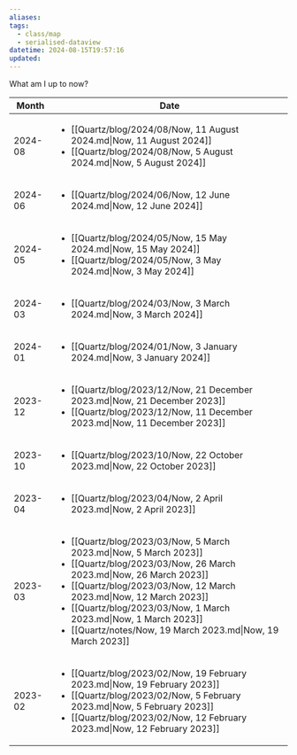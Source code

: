 ```yaml
---
aliases: 
tags:
  - class/map
  - serialised-dataview
datetime: 2024-08-15T19:57:16
updated:
---
```

What am I up to now?

<!-- QueryToSerialize: table rows.file.link as Date from #class/now group by dateformat(datetime, "yyyy-MM") AS Month sort Month desc -->
<!-- SerializedQuery: table rows.file.link as Date from #class/now group by dateformat(datetime, "yyyy-MM") AS Month sort Month desc -->

| Month   | Date                                                                                                                                                                                                                                                                                                                                                                                  |
| ------- | ------------------------------------------------------------------------------------------------------------------------------------------------------------------------------------------------------------------------------------------------------------------------------------------------------------------------------------------------------------------------------------- |
| 2024-08 | <ul><li>[[Quartz/blog/2024/08/Now, 11 August 2024.md\|Now, 11 August 2024]]</li><li>[[Quartz/blog/2024/08/Now, 5 August 2024.md\|Now, 5 August 2024]]</li></ul>                                                                                                                                                                                                                     |
| 2024-06 | <ul><li>[[Quartz/blog/2024/06/Now, 12 June 2024.md\|Now, 12 June 2024]]</li></ul>                                                                                                                                                                                                                                                                                                    |
| 2024-05 | <ul><li>[[Quartz/blog/2024/05/Now, 15 May 2024.md\|Now, 15 May 2024]]</li><li>[[Quartz/blog/2024/05/Now, 3 May 2024.md\|Now, 3 May 2024]]</li></ul>                                                                                                                                                                                                                                 |
| 2024-03 | <ul><li>[[Quartz/blog/2024/03/Now, 3 March 2024.md\|Now, 3 March 2024]]</li></ul>                                                                                                                                                                                                                                                                                                    |
| 2024-01 | <ul><li>[[Quartz/blog/2024/01/Now, 3 January 2024.md\|Now, 3 January 2024]]</li></ul>                                                                                                                                                                                                                                                                                                |
| 2023-12 | <ul><li>[[Quartz/blog/2023/12/Now, 21 December 2023.md\|Now, 21 December 2023]]</li><li>[[Quartz/blog/2023/12/Now, 11 December 2023.md\|Now, 11 December 2023]]</li></ul>                                                                                                                                                                                                           |
| 2023-10 | <ul><li>[[Quartz/blog/2023/10/Now, 22 October 2023.md\|Now, 22 October 2023]]</li></ul>                                                                                                                                                                                                                                                                                              |
| 2023-04 | <ul><li>[[Quartz/blog/2023/04/Now, 2 April 2023.md\|Now, 2 April 2023]]</li></ul>                                                                                                                                                                                                                                                                                                    |
| 2023-03 | <ul><li>[[Quartz/blog/2023/03/Now, 5 March 2023.md\|Now, 5 March 2023]]</li><li>[[Quartz/blog/2023/03/Now, 26 March 2023.md\|Now, 26 March 2023]]</li><li>[[Quartz/blog/2023/03/Now, 12 March 2023.md\|Now, 12 March 2023]]</li><li>[[Quartz/blog/2023/03/Now, 1 March 2023.md\|Now, 1 March 2023]]</li><li>[[Quartz/notes/Now, 19 March 2023.md\|Now, 19 March 2023]]</li></ul> |
| 2023-02 | <ul><li>[[Quartz/blog/2023/02/Now, 19 February 2023.md\|Now, 19 February 2023]]</li><li>[[Quartz/blog/2023/02/Now, 5 February 2023.md\|Now, 5 February 2023]]</li><li>[[Quartz/blog/2023/02/Now, 12 February 2023.md\|Now, 12 February 2023]]</li></ul>                                                                                                                            |
<!-- SerializedQuery END -->
